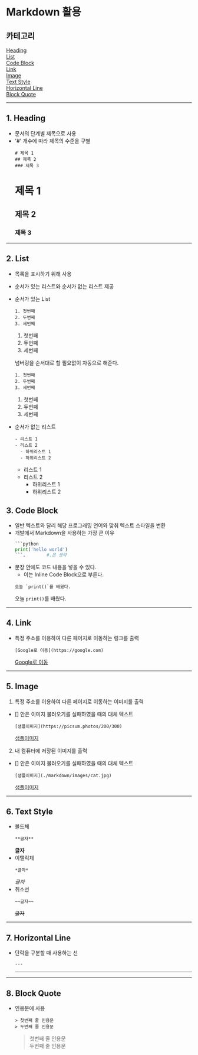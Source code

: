 # Markdown 활용   

## 카테고리   

[Heading](#1.-Heading)   
[List](#2.-List)   
[Code Block](#3.-Code-Block)   
[Link](#4.-Link)   
[Image](#5.-Image)   
[Text Style](#6.-Text-Style)   
[Horizontal Line](#7.-Horizontal-Line)   
[Block Quote](#8.-Block-Quote)

---   
## 1. Heading   
- 문서의 단계별 제목으로 사용
- '#' 개수에 따라 제목의 수준을 구별   
  ```
  # 제목 1
  ## 제목 2
  ### 제목 3
  ```
  # 제목 1
  ## 제목 2
  ### 제목 3

---   
## 2. List   
- 목록을 표시하기 위해 사용
- 순서가 있는 리스트와 순서가 없는 리스트 제공   

- 순서가 있는 List
  ```
  1. 첫번째
  2. 두번째
  3. 세번째
  ```
  1. 첫번째
  2. 두번째
  3. 세번째   

  넘버링을 순서대로 할 필요없이 자동으로 해준다.
  ```
  1. 첫번째
  2. 두번째
  3. 세번째
  ```
  1. 첫번째
  2. 두번째
  3. 세번째 

- 순서가 없는 리스트
  ```
  - 리스트 1
  - 리스트 2
    - 하위리스트 1
    - 하위리스트 2
  ```
  - 리스트 1
  - 리스트 2
    - 하위리스트 1
    - 하위리스트 2

## 3. Code Block   
- 일반 텍스트와 달리 해당 프로그래밍 언어와 맞춰 텍스트 스타일을 변환
- 개발에서 Markdown을 사용하는 가장 큰 이유
  ```python
  ```python
  print('hello world')
  ```.        #.은 생략
  ```
- 문장 안에도 코드 내용을 넣을 수 있다.
  - 이는 Inline Code Block으로 부른다.
  ```
  오늘 `print()`를 배웠다.
  ```
  오늘 `print()`를 배웠다.

---   
## 4. Link   
- 특정 주소를 이용하여 다른 페이지로 이동하는 링크를 출력
  ```
  [Google로 이동](https://google.com)
  ```
  [Google로 이동](https://google.com)
---
## 5. Image   
1. 특정 주소를 이용하여 다른 페이지로 이동하는 이미지를 출력
  - [] 안은 이미지 불러오기를 실패하였을 때의 대체 텍스트
    ```  
    [샘플이미지](https://picsum.photos/200/300)
    ```
    [샘플이미지](https://picsum.photos/200/300)
2. 내 컴퓨터에 저장된 이미지를 출력
  - [] 안은 이미지 불러오기를 실패하였을 때의 대체 텍스트
    ```
    [샘플이미지](./markdown/images/cat.jpg)
    ```
    [샘플이미지](./markdown/images/cat.jpg)
---
## 6. Text Style   
- 볼드체
  ```
  **글자**
  ```
  **글자**   
- 이탤릭체
  ```
  *글자*
  ```
  *글자*
- 취소선
  ```
  ~~글자~~
  ```
  ~~글자~~
---
## 7. Horizontal Line   
- 단락을 구분할 때 사용하는 선
  ```
  ---
  ```
  ---

---   
## 8. Block Quote   
- 인용문에 사용
  ```
  > 첫번째 줄 인용문
  > 두번째 줄 인용문
  ```
  > 첫번째 줄 인용문   
  > 두번째 줄 인용문